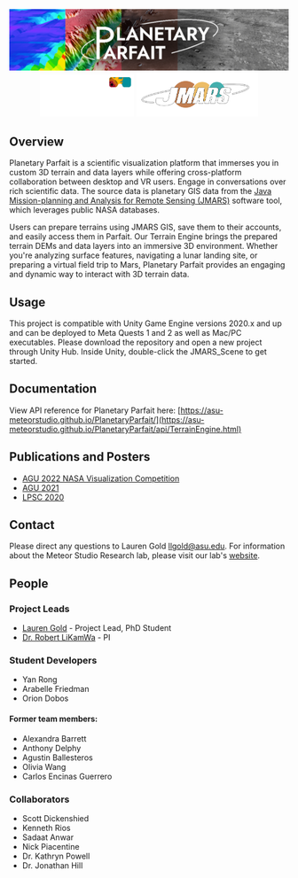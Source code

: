
<div align="center">
  <img width="750" src="Documentation/resources/banner.png">
  <div align="center">
  <img height="75" src="Documentation/resources/MeteorStudioLogo2018.png">
  <img height="80" src="Documentation/resources/JMARS_Logo.png">
</div>
</div>

                         
## Overview
Planetary Parfait is a scientific visualization platform that immerses you in custom 3D terrain and data layers while offering cross-platform collaboration between desktop and VR users. Engage in conversations over rich scientific data. The source data is planetary GIS data from the [Java Mission-planning and    Analysis for Remote Sensing (JMARS)](https://jmars.asu.edu/) software tool, which leverages public NASA databases.

Users can prepare terrains using JMARS GIS, save them to their accounts, and easily access them in Parfait. Our Terrain Engine brings the prepared terrain DEMs and data layers into an immersive 3D environment. Whether you're analyzing surface features, navigating a lunar landing site, or preparing a virtual field trip to Mars, Planetary Parfait provides an engaging and dynamic way to interact with 3D terrain data.

## Usage
This project is compatible with Unity Game Engine versions 2020.x and up and can be deployed to Meta Quests 1 and 2 as well as Mac/PC executables. Please download the repository and open a new project through Unity Hub. Inside Unity, double-click the JMARS_Scene to get started.

## Documentation
View API reference for Planetary Parfait here: [https://asu-meteorstudio.github.io/PlanetaryParfait/](https://asu-meteorstudio.github.io/PlanetaryParfait/api/TerrainEngine.html)


## Publications and Posters
- [AGU 2022 NASA Visualization Competition](https://youtu.be/8_ul5i-7_Fc)
- [AGU 2021](https://agu2020fallmeeting-agu.ipostersessions.com/default.aspx?s=27-EF-12-DE-64-23-30-5E-BE-D2-5F-5C-EB-5F-32-30&guestview=true)
- [LPSC 2020](https://meteor.ame.asu.edu/publications/mars-lpsc.pdf)

## Contact
Please direct any questions to Lauren Gold [llgold@asu.edu]().
For information about the Meteor Studio Research lab, please visit our lab's [website](https://meteor.ame.asu.edu/).

## People
### Project Leads
- [Lauren Gold](https://github.com/LaurenGold) - Project Lead, PhD Student
- [Dr. Robert LiKamWa]() - PI

### Student Developers 
- Yan Rong
- Arabelle Friedman
- Orion Dobos

#### Former team members:
- Alexandra Barrett
- Anthony Delphy
- Agustin Ballesteros
- Olivia Wang
- Carlos Encinas Guerrero

### Collaborators
- Scott Dickenshied
- Kenneth Rios
- Sadaat Anwar
- Nick Piacentine
- Dr. Kathryn Powell
- Dr. Jonathan Hill
